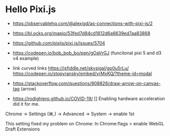 # Hello Pixi.js


- https://observablehq.com/@alexigd/as-connections-with-pixi-js/2
- https://bl.ocks.org/mapio/53fed7d84cd1812d6a6639ed7aa83868 
-  https://github.com/pixijs/pixi.js/issues/5704

- https://codepen.io/bob_bob_bo/pen/gOaVrGJ (funcitonal pixi 5 and d3 v4 example)
- link curved links https://jsfiddle.net/skysigal/gp0u5rLu/
https://codepen.io/stopyransky/embed/vrMxKQ/?theme-id=modal

- https://stackoverflow.com/questions/808826/draw-arrow-on-canvas-tag (arrow)

- https://rodighiero.github.io/COVID-19/ []
Enabling hardware acceleration did it for me.

Chrome -> Settings (⌘,) -> Advanced -> System -> enable 1st

This setting fixed my problem on Chrome:
In Chrome:flags > enable WebGL Draft Extensions

